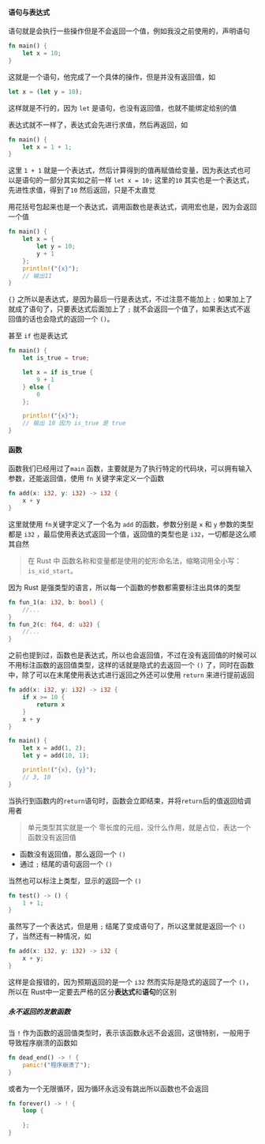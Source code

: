 #### 语句与表达式

语句就是会执行一些操作但是不会返回一个值，例如我没之前使用的，声明语句

```rust
fn main() {
	let x = 10;
}
```

这就是一个语句，他完成了一个具体的操作，但是并没有返回值，如

```rust
let x = (let y = 10);
```

这样就是不行的，因为 `let` 是语句，也没有返回值，也就不能绑定给别的值

表达式就不一样了，表达式会先进行求值，然后再返回，如

```rust
fn main() {
	let x = 1 + 1;
}
```

这里 `1 + 1` 就是一个表达式，然后计算得到的值再赋值给变量，因为表达式也可以是语句的一部分其实如之前一样 `let x = 10;` 这里的`10` 其实也是一个表达式，先进性求值，得到了`10` 然后返回，只是不太直觉

用花括号包起来也是一个表达式，调用函数也是表达式，调用宏也是，因为会返回一个值

```rust
fn main() {
	let x = {
		let y = 10;
		y + 1
	};
	println!("{x}");
	// 输出11
}
```

`{}` 之所以是表达式，是因为最后一行是表达式，不过注意不能加上 `;` 如果加上了就成了语句了，只要表达式后面加上了 `;` 就不会返回一个值了，如果表达式不返回值的话也会隐式的返回一个 `()`。

甚至 `if` 也是表达式

```rust
fn main() {
	let is_true = true;

	let x = if is_true {
		9 + 1
	} else {
		0
	};

	println!("{x}");
	// 输出 10 因为 is_true 是 true
}
```


#### 函数

函数我们已经用过了`main` 函数，主要就是为了执行特定的代码块，可以拥有输入参数，还能返回值，使用 `fn` 关键字来定义一个函数

```rust
fn add(x: i32, y: i32) -> i32 {
	x + y
}
```

这里就使用 `fn`关键字定义了一个名为 `add` 的函数，参数分别是 `x` 和 `y` 参数的类型都是 `i32` ，最后使用表达式返回一个值，返回值的类型也是 `i32`，一切都是这么顺其自然

> 在 Rust 中 函数名称和变量都是使用的蛇形命名法，缩略词用全小写：`is_xid_start`。

因为 Rust 是强类型的语言，所以每一个函数的参数都需要标注出具体的类型

```rust
fn fun_1(a: i32, b: bool) {
	//...
}
fn fun_2(c: f64, d: u32) {
	//...
}
```

之前也提到过，函数也是表达式，所以也会返回值，不过在没有返回值的时候可以不用标注函数的返回值类型，这样的话就是隐式的去返回一个 `()` 了，同时在函数中，除了可以在末尾使用表达式进行返回之外还可以使用 `return` 来进行提前返回

```rust
fn add(x: i32, y: i32) -> i32 {
	if x >= 10 {
		return x
	}
	x + y
}

fn main() {
	let x = add(1, 2);
	let y = add(10, 1);

	println!("{x}, {y}");
	// 3, 10
}
```

当执行到函数内的`return`语句时，函数会立即结束，并将`return`后的值返回给调用者

> 单元类型其实就是一个 零长度的元组，没什么作用，就是占位，表达一个函数没有返回值

- 函数没有返回值，那么返回一个 `()`
- 通过 `;` 结尾的语句返回一个 `()`

当然也可以标注上类型，显示的返回一个 `()`

```rust
fn test() -> () {
	1 + 1;
}
```

虽然写了一个表达式，但是用 `;` 结尾了变成语句了，所以这里就是返回一个 `()` 了，当然还有一种情况，如

```rust
fn add(x: i32, y: i32) -> i32 {
	x + y;
}
```

这样是会报错的，因为预期返回的是一个 `i32` 然而实际是隐式的返回了一个 `()`，所以在 Rust中一定要去严格的区分**表达式**和**语句**的区别

##### 永不返回的发散函数

当 `!` 作为函数的返回值类型时，表示该函数永远不会返回，这很特别，一般用于导致程序崩溃的函数如

```rust
fn dead_end() -> ! {
	panic!("程序崩溃了");
}
```

或者为一个无限循环，因为循环永远没有跳出所以函数也不会返回

```rust
fn forever() -> ! {
	loop {
	
	};
}
```
